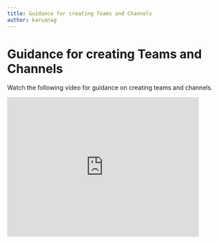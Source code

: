 ```yaml
---
title: Guidance for creating Teams and Channels
author: karuanag
---
```

# Guidance for creating Teams and Channels
Watch the following video for guidance on creating teams and channels.
<iframe width="445" height="324" src="https://www.youtube.com/embed/hjJWtoaRJeE?rel=0" frameborder="0" allow="autoplay; encrypted-media" allowfullscreen></iframe>